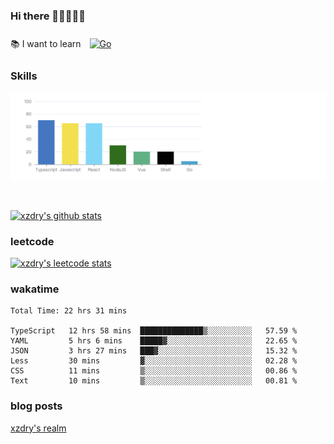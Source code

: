 ### Hi there 👋👋👋👋👋

 :books: I want to learn <a href="https://go.dev/" target="_blank"><img style="margin: 10px" src="https://profilinator.rishav.dev/skills-assets/go-original.svg" alt="Go" height="50" /></a>  

### Skills
![](img/2022-09-05-22-04-20.png)

<br />

[![xzdry's github stats](https://github-readme-stats.vercel.app/api?username=xzdry&count_private=true&show_icons=true&theme=vue)](https://github.com/xzdry)

### leetcode
[![xzdry's leetcode stats](https://leetcard.jacoblin.cool/xzdry-2?theme=light&font=Anek%20Kannada&site=cn)](https://leetcode.cn/u/xzdry-2/)

### wakatime
<!--START_SECTION:waka-->

```text
Total Time: 22 hrs 31 mins

TypeScript   12 hrs 58 mins  ██████████████▒░░░░░░░░░░   57.59 %
YAML         5 hrs 6 mins    █████▓░░░░░░░░░░░░░░░░░░░   22.65 %
JSON         3 hrs 27 mins   ███▓░░░░░░░░░░░░░░░░░░░░░   15.32 %
Less         30 mins         ▓░░░░░░░░░░░░░░░░░░░░░░░░   02.28 %
CSS          11 mins         ▒░░░░░░░░░░░░░░░░░░░░░░░░   00.86 %
Text         10 mins         ▒░░░░░░░░░░░░░░░░░░░░░░░░   00.81 %
```

<!--END_SECTION:waka-->

### blog posts
[xzdry's realm](https://www.justdry.net/)
